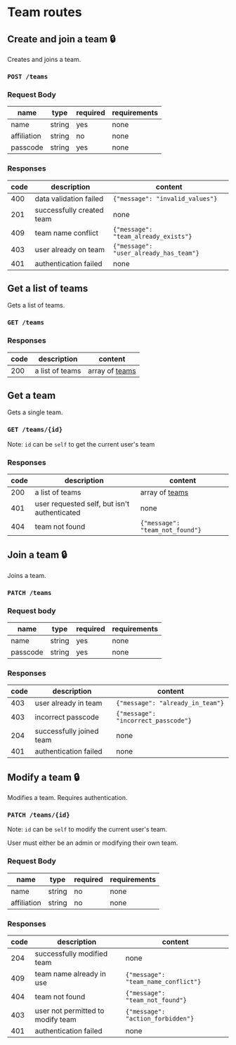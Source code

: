 # Team routes

## Create and join a team :lock:
Creates and joins a team.
### `POST /teams`
### Request Body

|name|type|required|requirements|
|----|----|--------|------------|
|name|string|yes|none|
|affiliation|string|no|none|
|passcode|string|yes|none|

### Responses

|code|description|content|
|----|-----------|-------|
|400|data validation failed|`{"message": "invalid_values"}`|
|201|successfully created team|none|
|409|team name conflict|`{"message": "team_already_exists"}`|
|403|user already on team|`{"message": "user_already_has_team"}`|
|401|authentication failed|none|

## Get a list of teams
Gets a list of teams.
### `GET /teams`
### Responses

|code|description|content|
|----|-----------|-------|
|200|a list of teams|array of [teams](index.md#team)|

## Get a team
Gets a single team.
### `GET /teams/{id}`
Note: `id` can be `self` to get the current user's team
### Responses

|code|description|content|
|----|-----------|-------|
|200|a list of teams|array of [teams](index.md#team)|
|401|user requested self, but isn't authenticated|none|
|404|team not found|`{"message": "team_not_found"}`|

## Join a team :lock:
Joins a team.
### `PATCH /teams`
### Request body

|name|type|required|requirements|
|----|----|--------|------------|
|name|string|yes|none|
|passcode|string|yes|none|

### Responses

|code|description|content|
|----|-----------|-------|
|403|user already in team|`{"message": "already_in_team"}`|
|403|incorrect passcode|`{"message": "incorrect_passcode"}`|
|204|successfully joined team|none|
|401|authentication failed|none|

## Modify a team :lock:
Modifies a team. Requires authentication.
### `PATCH /teams/{id}`
Note: `id` can be `self` to modify the current user's team.

User must either be an admin or modifying their own team.
### Request Body

|name|type|required|requirements|
|----|----|--------|------------|
|name|string|no|none|
|affiliation|string|no|none|

### Responses

|code|description|content|
|----|-----------|-------|
|204|successfully modified team|none|
|409|team name already in use|`{"message": "team_name_conflict"}`|
|404|team not found|`{"message": "team_not_found"}`|
|403|user not permitted to modify team|`{"message": "action_forbidden"}`|
|401|authentication failed|none|